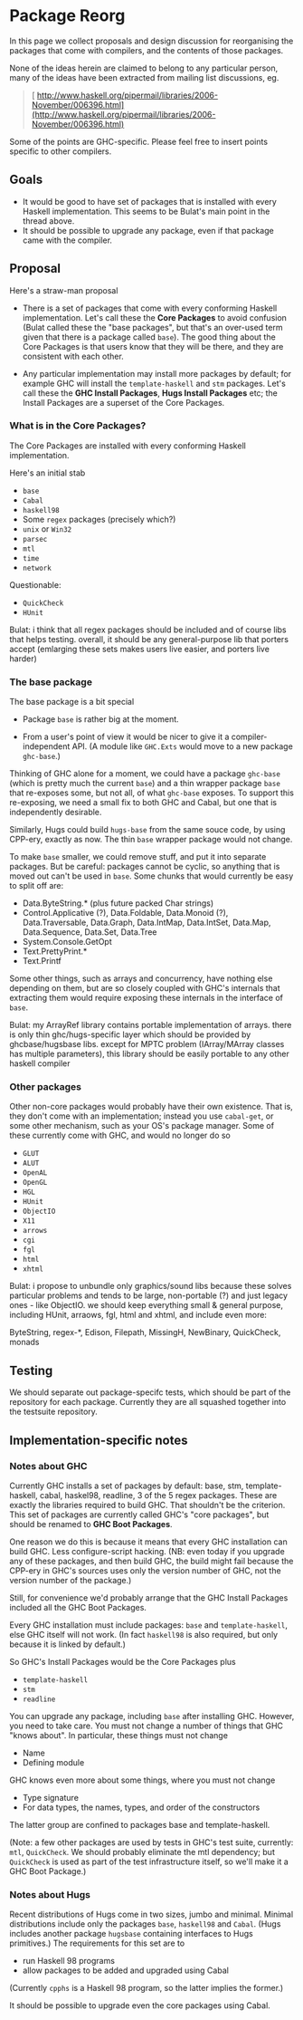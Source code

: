 


# Package Reorg



In this page we collect proposals and design discussion for
reorganising the packages that come with compilers, and the contents
of those packages.



None of the ideas herein are claimed to belong to any particular
person, many of the ideas have been extracted from mailing list
discussions, eg.


>
>
> [
> http://www.haskell.org/pipermail/libraries/2006-November/006396.html](http://www.haskell.org/pipermail/libraries/2006-November/006396.html)
>
>


Some of the points are GHC-specific.  Please feel free to insert
points specific to other compilers.


## Goals


- It would be good to have set of packages that is installed with
  every Haskell implementation.  This seems to be Bulat's main point
  in the thread above.
- It should be possible to upgrade any package, even if that package
  came with the compiler.

## Proposal



Here's a straw-man proposal
  


- There is a set of packages that come with every conforming Haskell
  implementation.  Let's call these the **Core Packages** to
  avoid confusion (Bulat called these the "base packages", but that's an 
  over-used term given that there is a package called `base`).
  The good thing about the Core Packages is that
  users know that they will be there, and they are consistent with
  each other.

- Any particular implementation may install more packages by default;
  for example GHC will install the `template-haskell` and `stm`
  packages.  Let's call these the **GHC Install Packages**, **Hugs
  Install Packages** etc; the Install Packages are a superset of the
  Core Packages.

### What is in the Core Packages?



The Core Packages are installed with every conforming Haskell implementation.



Here's an initial stab


- `base`
- `Cabal`
- `haskell98`
- Some `regex` packages (precisely which?)
- `unix` or `Win32`
- `parsec`
- `mtl`
- `time`
- `network`


Questionable:


- `QuickCheck`
- `HUnit`


Bulat: i think that all regex packages should be included and of course libs that helps testing. overall, it should be any general-purpose lib that porters accept (emlarging these sets makes users live easier, and porters live harder)


### The base package



The base package is a bit special


- Package `base` is rather big at the moment.  

- From a user's point of view it would be nicer to give it a
  compiler-independent API.  (A module like `GHC.Exts` would move to
  a new package `ghc-base`.)


Thinking of GHC alone for a moment, we could have a package `ghc-base`
(which is pretty much the current `base`) and a thin wrapper package
`base` that re-exposes some, but not all, of what `ghc-base` exposes.
To support this re-exposing, we need a small fix to both GHC and
Cabal, but one that is independently desirable.



Similarly, Hugs could build `hugs-base` from the same souce code, by
using CPP-ery, exactly as now.  The thin `base` wrapper package
would not change. 



To make `base` smaller, we could remove stuff, and put it into 
separate packages.  But be careful: packages cannot be cyclic, so
anything that is moved out can't be used in `base`.
Some chunks that would currently be easy to split off are:


- Data.ByteString.\* (plus future packed Char strings)
- Control.Applicative (?), Data.Foldable, Data.Monoid (?), Data.Traversable, Data.Graph, Data.IntMap, Data.IntSet, Data.Map, Data.Sequence, Data.Set, Data.Tree
- System.Console.GetOpt
- Text.PrettyPrint.\*
- Text.Printf


Some other things, such as arrays and concurrency, have nothing else depending on them, but are so closely coupled with GHC's internals that extracting them would require exposing these internals in the interface of `base`.



Bulat: my ArrayRef library contains portable implementation of arrays. there is only thin ghc/hugs-specific layer which should be provided by ghcbase/hugsbase libs. except for MPTC problem (IArray/MArray classes has multiple parameters), this library should be easily portable to any other haskell compiler


### Other packages



Other non-core packages would probably have their own existence.  That
is, they don't come with an implementation; instead you use
`cabal-get`, or some other mechanism, such as your OS's package
manager.  Some of these currently come with GHC, and would no longer do
so


- `GLUT`
- `ALUT`
- `OpenAL`
- `OpenGL`
- `HGL`
- `HUnit`
- `ObjectIO`
- `X11`
- `arrows`
- `cgi`
- `fgl`
- `html`
- `xhtml`


Bulat: i propose to unbundle only graphics/sound libs because these solves particular problems and tends to be large, non-portable (?) and just legacy ones - like ObjectIO. we should keep everything small & general purpose, including HUnit, arraows, fgl, html and xhtml, and include even more:



ByteString, regex-\*, Edison, Filepath, MissingH, NewBinary, QuickCheck, monads


## Testing



We should separate out package-specifc tests, which should be part of
the repository for each package.  Currently they are all squashed
together into the testsuite repository.


## Implementation-specific notes


### Notes about GHC



Currently GHC installs a set of packages by default: base, stm,
template-haskell, cabal, haskel98, readline, 3 of the 5 regex
packages.  These are exactly the libraries required to build GHC.
That shouldn't be the criterion.  This set of packages are currently
called GHC's "core packages", but should be renamed to **GHC Boot
Packages**.



One reason we do this is because it means that every GHC installation
can build GHC.  Less configure-script hacking.  (NB: even today if you
upgrade any of these packages, and then build GHC, the build might
fail because the CPP-ery in GHC's sources uses only the version number
of GHC, not the version number of the package.)



Still, for convenience we'd probably arrange that the GHC Install
Packages included all the GHC Boot Packages.



Every GHC installation must include packages: `base` and
`template-haskell`, else GHC itself will not work.  (In fact
`haskell98` is also required, but only because it is linked by
default.)



So GHC's Install Packages would be the Core Packages plus


- `template-haskell`
- `stm`
- `readline`


You can upgrade any package, including `base` after installing GHC.
However, you need to take care. You must not change a number of things
that GHC "knows about".  In particular, these things must not change


- Name
- Defining module


GHC knows even more about some things, where you must not change


- Type signature
- For data types, the names, types, and order of the constructors


The latter group are confined to packages base and template-haskell.



(Note: a few other packages are used by tests in GHC's test suite,
currently: `mtl`, `QuickCheck`.  We should probably eliminate the mtl
dependency; but `QuickCheck` is used as part of the test infrastructure
itself, so we'll make it a GHC Boot Package.)


### Notes about Hugs



Recent distributions of Hugs come in two sizes, jumbo and minimal.
Minimal distributions include only the packages `base`, `haskell98` and `Cabal`.
(Hugs includes another package `hugsbase` containing interfaces to Hugs primitives.)
The requirements for this set are to


- run Haskell 98 programs
- allow packages to be added and upgraded using Cabal


(Currently `cpphs` is a Haskell 98 program, so the latter implies the former.)



It should be possible to upgrade even the core packages using Cabal.


